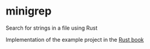 # minigrep

Search for strings in a file using Rust

Implementation of the example project in the [Rust book](https://doc.rust-lang.org/book/second-edition/ch12-00-an-io-project.html)
